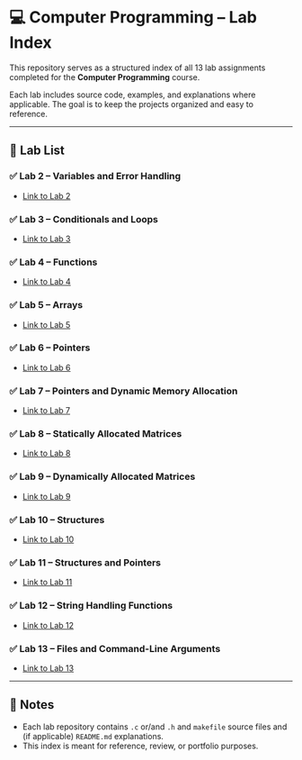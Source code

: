 # 💻 Computer Programming – Lab Index

This repository serves as a structured index of all 13 lab assignments completed for the **Computer Programming** course.

Each lab includes source code, examples, and explanations where applicable. The goal is to keep the projects organized and easy to reference.

---

## 📑 Lab List

### ✅ Lab 2 – Variables and Error Handling
- [Link to Lab 2]([https://github.com/your-username/lab-02-variables](https://github.com/serbanamariei/Lab-2))

### ✅ Lab 3 – Conditionals and Loops
- [Link to Lab 3]([https://github.com/your-username/lab-03-conditionals](https://github.com/serbanamariei/Lab-3))

### ✅ Lab 4 – Functions
- [Link to Lab 4]([https://github.com/your-username/lab-04-loops](https://github.com/serbanamariei/Lab-4))

### ✅ Lab 5 – Arrays
- [Link to Lab 5]([https://github.com/your-username/lab-05-functions](https://github.com/serbanamariei/Lab-5))

### ✅ Lab 6 – Pointers
- [Link to Lab 6]([https://github.com/your-username/lab-06-arrays](https://github.com/serbanamariei/Lab-6))

### ✅ Lab 7 – Pointers and Dynamic Memory Allocation
- [Link to Lab 7]([https://github.com/your-username/lab-07-strings](https://github.com/serbanamariei/Lab-7))

### ✅ Lab 8 – Statically Allocated Matrices
- [Link to Lab 8]([https://github.com/your-username/lab-08-pointers](https://github.com/serbanamariei/Lab-8))

### ✅ Lab 9 – Dynamically Allocated Matrices
- [Link to Lab 9]([https://github.com/your-username/lab-09-dynamic-memory](https://github.com/serbanamariei/Lab-9))

### ✅ Lab 10 – Structures
- [Link to Lab 10]([https://github.com/your-username/lab-10-structs](https://github.com/serbanamariei/Lab-10))

### ✅ Lab 11 – Structures and Pointers
- [Link to Lab 11]([https://github.com/your-username/lab-11-files](https://github.com/serbanamariei/Lab-11))

### ✅ Lab 12 – String Handling Functions
- [Link to Lab 12]([https://github.com/your-username/lab-12-debug](https://github.com/serbanamariei/Lab-12))

### ✅ Lab 13 – Files and Command-Line Arguments
- [Link to Lab 13]([https://github.com/your-username/lab-13-project](https://github.com/serbanamariei/Lab-13))

---

## 📌 Notes

- Each lab repository contains `.c` or/and `.h` and `makefile` source files and (if applicable) `README.md` explanations.
- This index is meant for reference, review, or portfolio purposes.
